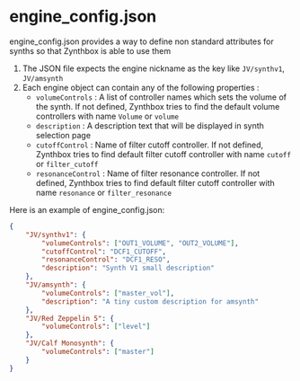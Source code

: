 # engine_config.json

engine_config.json provides a way to define non standard attributes for synths so that Zynthbox is able to use them
1. The JSON file expects the engine nickname as the key like `JV/synthv1`, `JV/amsynth`
2. Each engine object can contain any of the following properties :
    - `volumeControls` : A list of controller names which sets the volume of the synth. If not defined, Zynthbox tries to find the default volume controllers with name `Volume` or `volume`
    - `description` : A description text that will be displayed in synth selection page
    - `cutoffControl` : Name of filter cutoff controller. If not defined, Zynthbox tries to find default filter cutoff controller with name `cutoff` or `filter_cutoff`
    - `resonanceControl` : Name of filter resonance controller. If not defined, Zynthbox tries to find default filter cutoff controller with name `resonance` or `filter_resonance`

Here is an example of engine_config.json:

```json
{
    "JV/synthv1": {
        "volumeControls": ["OUT1_VOLUME", "OUT2_VOLUME"],
        "cutoffControl": "DCF1_CUTOFF",
        "resonanceControl": "DCF1_RESO",
        "description": "Synth V1 small description"
    },
    "JV/amsynth": {
        "volumeControls": ["master_vol"],
        "description": "A tiny custom description for amsynth"
    },
    "JV/Red Zeppelin 5": {
        "volumeControls": ["level"]
    },
    "JV/Calf Monosynth": {
        "volumeControls": ["master"]
    }
}
```
